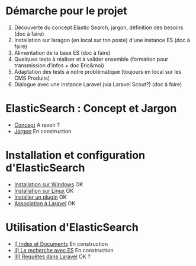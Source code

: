 # Démarche pour le projet

1. Découverte du concept Elastic Search, jargon, définition des besoins (doc à faire)
1. Installation sur laragon (en local sur ton poste) d'une instance ES (doc à faire)
1. Alimentation de la base ES (doc à faire)
1. Quelques tests à réaliser et à valider ensemble (formation pour transmission d'infos + doc Eric&moi)
1. Adaptation des tests à notre problématique (toujours en local sur les CMS Produits)
1. Dialogue avec une instance Laravel (via Laravel Scout?) (doc à faire)

# ElasticSearch : Concept et Jargon

- [Concept](../p1/Concept) A revoir ?
- [Jargon](../p1/Terminologie) En construction


# Installation et configuration d'ElasticSearch

- [Installation sur Windows](../p2/Installation) OK
- [Installation sur Linux](../p2/Installation-linux) OK
- [Installer un plugin](../p2/Plugin) OK
- [Association à Laravel](../p2/Configuration-de-Laravel) OK

# Utilisation d'ElasticSearch

- [I) Index et Documents](../p3/apprentissage) En construction
- [II) La recherche avec ES](../p3/Recherche) En construction
- [III) Requêtes dans Laravel](../p3/Requêtes-dans-Laravel) OK ?


